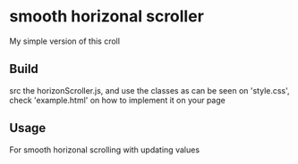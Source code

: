 # smooth horizonal scroller

My simple version of this croll

## Build
src the horizonScroller.js, and use the classes as can be seen on 'style.css', check 'example.html' on how to implement it on your page

## Usage
For smooth horizonal scrolling with updating values

